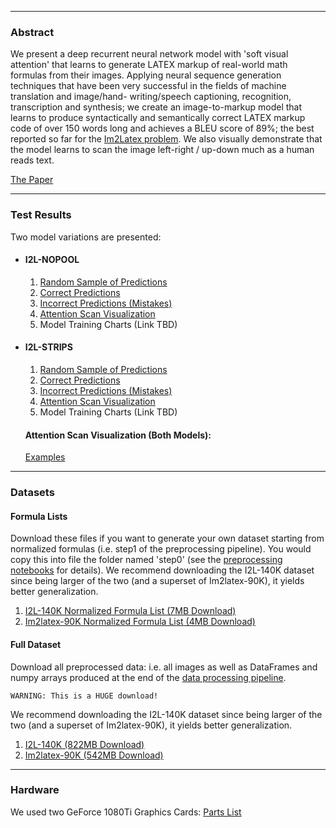 _________________
### Abstract
We present a deep recurrent neural network model with 'soft visual attention' that learns to generate LATEX markup of real-world math formulas from their images. Applying neural sequence generation techniques that have been very successful in the fields of machine translation and image/hand- writing/speech captioning, recognition, transcription and synthesis; we create an image-to-markup model that learns to produce syntactically and semantically correct LATEX markup code of over 150 words long and achieves a BLEU score of 89%; the best reported so far for the [Im2Latex problem](https://openai.com/requests-for-research/\#im2latex). We also visually demonstrate that the model learns to scan the image left-right / up-down much as a human reads text.  

[The Paper](I2LPaper.pdf)   

_________________
### Test Results
Two model variations are presented:  
* #### I2L-NOPOOL
  1. [Random Sample of Predictions](./I2L-NOPOOL/rand_sample_100.html )
  2. [Correct Predictions](./I2L-NOPOOL/matched_strs_100.html)
  3. [Incorrect Predictions (Mistakes)](./I2L-NOPOOL/unmatched_rand_sample.html)
  4. [Attention Scan Visualization](./I2L-NOPOOL/alpha)
  5. Model Training Charts (Link TBD)
  
* #### I2L-STRIPS
  1. [Random Sample of Predictions](./I2L-STRIPS/rand_sample_100.html)
  2. [Correct Predictions](./I2L-STRIPS/matched_strs_100.html)
  3. [Incorrect Predictions (Mistakes)](./I2L-STRIPS/unmatched_rand_sample.html)
  4. [Attention Scan Visualization](./I2L-STRIPS/alpha)
  5. Model Training Charts (Link TBD)

  #### Attention Scan Visualization (Both Models): 
  [Examples](./alpha_index.html)

_________________
### Datasets
#### Formula Lists
Download these files if you want to generate your own dataset starting from normalized formulas (i.e. step1 of the preprocessing pipeline). You would copy this into file the folder named 'step0' (see the [preprocessing notebooks](https://github.com/untrix/im2latex/tree/master/src/preprocessing) for details). We recommend downloading the I2L-140K dataset since being larger of the two (and a superset of Im2latex-90K), it yields better generalization.
1. [I2L-140K Normalized Formula List (7MB Download)](https://storage.googleapis.com/i2l/data/dataset5/formulas.norm.filtered.txt.gz)
2. [Im2latex-90K Normalized Formula List (4MB Download)](https://storage.googleapis.com/i2l/data/dataset3/dataset3_step0.gz)

#### Full Dataset
Download all preprocessed data: i.e. all images as well as DataFrames and numpy arrays produced at the end of the [data processing pipeline](https://github.com/untrix/im2latex/tree/master/src/preprocessing).

    WARNING: This is a HUGE download!

We recommend downloading the I2L-140K dataset since being larger of the two (and a superset of Im2latex-90K), it yields better generalization.
1. [I2L-140K (822MB Download)](https://storage.googleapis.com/i2l/data/dataset5.tgz)
2. [Im2latex-90K (542MB Download)](https://storage.googleapis.com/i2l/data/dataset3.tgz)

_________________
### Hardware
We used two GeForce 1080Ti Graphics Cards: [Parts List](https://pcpartpicker.com/user/Sumeet0/saved/#view=gFbvVn)

<!-- <p><a href="./img_0004.jpg"><img src="./img_0004.jpg" decoding="sync" width="200"/></a></p> -->

